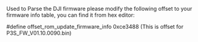 Used to Parse the DJI firmware
please modify the following offset to your firmware info table, you can find it from hex editor:

#define offset_rom_update_firmware_info 0xce3488 (This is offset for P3S_FW_V01.10.0090.bin)